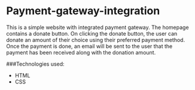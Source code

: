 # Payment-gateway-integration
This is a simple website with integrated payment gateway. The homepage contains a donate button. On clicking the donate button, the user can donate an amount of their choice using their preferred payment method.
Once the payment is done, an email will be sent to the user that the payment has been received along with the donation amount.

###Technologies used:
 - HTML
 - CSS
